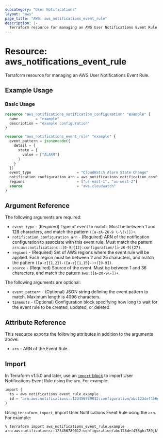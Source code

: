 ```yaml
---
subcategory: "User Notifications"
layout: "aws"
page_title: "AWS: aws_notifications_event_rule"
description: |-
  Terraform resource for managing an AWS User Notifications Event Rule.
---
```

# Resource: aws_notifications_event_rule

Terraform resource for managing an AWS User Notifications Event Rule.

## Example Usage

### Basic Usage

```terraform
resource "aws_notifications_notification_configuration" "example" {
  name        = "example"
  description = "example configuration"
}

resource "aws_notifications_event_rule" "example" {
  event_pattern = jsonencode({
    detail = {
      state = {
        value = ["ALARM"]
      }
    }
  })
  event_type                     = "CloudWatch Alarm State Change"
  notification_configuration_arn = aws_notifications_notification_configuration.example.arn
  regions                        = ["us-east-1", "us-west-2"]
  source                         = "aws.cloudwatch"
}
```

## Argument Reference

The following arguments are required:

* `event_type` - (Required) Type of event to match. Must be between 1 and 128 characters, and match the pattern `([a-zA-Z0-9 \-\(\)])+`.
* `notification_configuration_arn` - (Required) ARN of the notification configuration to associate with this event rule. Must match the pattern `arn:aws:notifications::[0-9]{12}:configuration/[a-z0-9]{27}`.
* `regions` - (Required) Set of AWS regions where the event rule will be applied. Each region must be between 2 and 25 characters, and match the pattern `([a-z]{1,2})-([a-z]{1,15}-)+([0-9])`.
* `source` - (Required) Source of the event. Must be between 1 and 36 characters, and match the pattern `aws.([a-z0-9\-])+`.

The following arguments are optional:

* `event_pattern` - (Optional) JSON string defining the event pattern to match. Maximum length is 4096 characters.
* `timeouts` - (Optional) Configuration block specifying how long to wait for the event rule to be created, updated, or deleted.

## Attribute Reference

This resource exports the following attributes in addition to the arguments above:

* `arn` - ARN of the Event Rule.

## Import

In Terraform v1.5.0 and later, use an [`import` block](https://developer.hashicorp.com/terraform/language/import) to import User Notifications Event Rule using the `arn`. For example:

```terraform
import {
  to = aws_notifications_event_rule.example
  id = "arn:aws:notifications::123456789012:configuration/abc123def456ghi789jkl012mno345/rule/abc123def456ghi789jkl012mno345"
}
```

Using `terraform import`, import User Notifications Event Rule using the `arn`. For example:

```console
% terraform import aws_notifications_event_rule.example arn:aws:notifications::123456789012:configuration/abc123def456ghi789jkl012mno345/rule/abc123def456ghi789jkl012mno345
```
